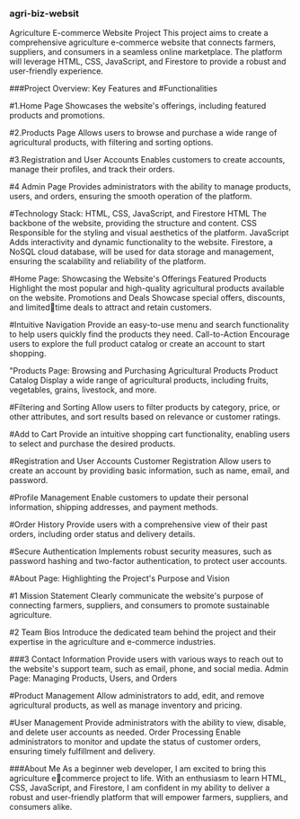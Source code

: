 ### agri-biz-websit
Agriculture E-commerce 
Website Project
This project aims to create a comprehensive agriculture e-commerce website 
that connects farmers, suppliers, and consumers in a seamless online 
marketplace. The platform will leverage HTML, CSS, JavaScript, and Firestore 
to provide a robust and user-friendly experience.

###Project Overview: Key Features and 
#Functionalities

#1.Home Page
Showcases the website's offerings, including 
featured products and promotions.

#2.Products Page
Allows users to browse and purchase a wide 
range of agricultural products, with filtering 
and sorting options.

#3.Registration and User Accounts
Enables customers to create accounts, 
manage their profiles, and track their orders.

#4 Admin Page
Provides administrators with the ability to 
manage products, users, and orders, ensuring 
the smooth operation of the platform.

#Technology Stack:
HTML, CSS, 
JavaScript, and Firestore HTML The backbone of the website, providing the structure and content. CSS Responsible for the styling and visual aesthetics of the platform. JavaScript Adds interactivity and dynamic functionality to the website. Firestore, a NoSQL cloud database, will be used for data storage and management, ensuring the scalability and reliability of the platform.

#Home Page: 
Showcasing the 
Website's Offerings
Featured Products
Highlight the most popular and high-quality 
agricultural products available on the website.
Promotions and Deals
Showcase special offers, discounts, and limitedtime deals to attract and retain customers.

#Intuitive Navigation
Provide an easy-to-use menu and search 
functionality to help users quickly find the 
products they need.
Call-to-Action
Encourage users to explore the full product 
catalog or create an account to start shopping.

"Products Page:
Browsing and Purchasing Agricultural Products Product Catalog Display a wide range of 
agricultural products, including 
fruits, vegetables, grains, 
livestock, and more.

#Filtering and Sorting
Allow users to filter products by 
category, price, or other 
attributes, and sort results 
based on relevance or customer 
ratings.

#Add to Cart
Provide an intuitive shopping 
cart functionality, enabling users 
to select and purchase the 
desired products.

#Registration and User Accounts
Customer Registration
Allow users to create an account by providing 
basic information, such as name, email, and 
password.

#Profile Management
Enable customers to update their personal 
information, shipping addresses, and payment 
methods.

#Order History
Provide users with a comprehensive view of 
their past orders, including order status and 
delivery details.

#Secure Authentication
Implements robust security measures, such as 
password hashing and two-factor 
authentication, to protect user accounts.

#About Page: 
Highlighting the Project's Purpose and Vision

#1 Mission Statement
Clearly communicate the website's purpose 
of connecting farmers, suppliers, and 
consumers to promote sustainable 
agriculture.

#2 Team Bios
Introduce the dedicated team behind the 
project and their expertise in the agriculture 
and e-commerce industries.

###3 Contact Information
Provide users with various ways to reach out 
to the website's support team, such as email, 
phone, and social media.
Admin Page: Managing Products, 
Users, and Orders

#Product Management
Allow administrators to add, 
edit, and remove agricultural 
products, as well as manage 
inventory and pricing.

#User Management
Provide administrators with the 
ability to view, disable, and 
delete user accounts as needed.
Order Processing
Enable administrators to 
monitor and update the status 
of customer orders, ensuring 
timely fulfillment and delivery.

###About Me
As a beginner web developer, I am excited to bring this agriculture ecommerce project to life. With an enthusiasm to learn HTML, CSS, JavaScript, 
and Firestore, I am confident in my ability to deliver a robust and user-friendly 
platform that will empower farmers, suppliers, and consumers alike.
